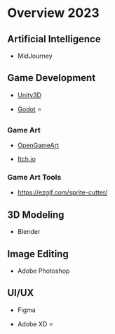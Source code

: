 # Overview 2023

## Artificial Intelligence

- MidJourney

## Game Development

- [Unity3D](https://github.com/LarsPeterson/unity3d)

- [Godot](https://godotengine.org/) ⭐

### Game Art

- [OpenGameArt](https://opengameart.org/)

- [Itch.io](https://itch.io/game-assets/free)

### Game Art Tools

- https://ezgif.com/sprite-cutter/

## 3D Modeling

- Blender

## Image Editing

- Adobe Photoshop

## UI/UX

- Figma

- Adobe XD ⭐
